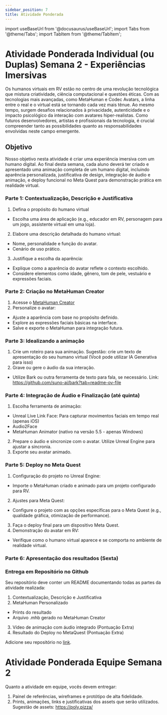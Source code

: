 ```yaml
---
sidebar_position: 7
title: Atividade Ponderada
---
```


import useBaseUrl from '@docusaurus/useBaseUrl';
import Tabs from '@theme/Tabs';
import TabItem from '@theme/TabItem';

# Atividade Ponderada Individual (ou Duplas) Semana 2 - Experiências Imersivas

Os humanos virtuais em RV estão no centro de uma revolução tecnológica que mistura criatividade, ciência computacional e questões éticas. Com as tecnologias mais avançadas, como MetaHuman e Codec Avatars, a linha entre o real e o virtual está se tornando cada vez mais tênue. Ao mesmo tempo, surgem desafios relacionados à privacidade, autenticidade e o impacto psicológico da interação com avatares hiper-realistas. Como futuros desenvolvedores, artistas e profissionais da tecnologia, é crucial compreender tanto as possibilidades quanto as responsabilidades envolvidas neste campo emergente.

## Objetivo
Nosso objetivo nesta atividade  é criar uma experiência imersiva com um humano digital. Ao final desta semana, cada aluno deverá ter criado e apresentado uma animação completa de um humano digital, incluindo aparência personalizada, justificativa de design, integração de áudio e animação, e deploy funcional no Meta Quest para demonstração prática em realidade virtual.

### Parte 1: Contextualização, Descrição e Justificativa 
1. Defina o propósito do humano virtual
- Escolha uma área de aplicação (e.g., educador em RV, personagem para um jogo, assistente virtual em uma loja).
2. Elabore uma descrição detalhada do humano virtual:
- Nome, personalidade e função do avatar.
- Cenário de uso prático.
3. Justifique a escolha da aparência:
- Explique como a aparência do avatar reflete o contexto escolhido.
- Considere elementos como idade, gênero, tom de pele, vestuário e expressões faciais.

### Parte 2: Criação no MetaHuman Creator 
1. Acesse o [MetaHuman Creator](https://metahuman.unrealengine.com/mhc)
2. Personalize o avatar:
- Ajuste a aparência com base no propósito definido.
- Explore as expressões faciais básicas na interface.
- Salve e exporte o MetaHuman para integração futura.

### Parte 3: Idealizando a animação 
1. Crie um roteiro para sua animação. Sugestão: crie um texto de apresentação do seu humano virtual (Você pode utilizar IA Generativa para isso)
2. Grave ou gere o áudio da sua interação.
- Utilize Bark ou outra ferramenta de texto para fala, se necessário. Link: https://github.com/suno-ai/bark?tab=readme-ov-file

### Parte 4: Integração de Áudio e Finalização (até quinta)
1. Escolha ferramenta de animação:
- Unreal Live Link Face: Para capturar movimentos faciais em tempo real (apenas iOS)
- Audio2Face
- MetaHuman Animator (nativo na versão 5.5 - apenas Windows)
2. Prepare o áudio e sincronize com o avatar. Utilize Unreal Engine para ajustar a sincronia.
3. Exporte seu avatar animado.

### Parte 5: Deploy no Meta Quest
1. Configuração do projeto no Unreal Engine:
- Importe o MetaHuman criado e animado para um projeto configurado para RV.
2. Ajustes para Meta Quest:
- Configure o projeto com as opções específicas para o Meta Quest (e.g., qualidade gráfica, otimização de performance).
3. Faça o deploy final para um dispositivo Meta Quest.
4. Demonstração do avatar em RV:
- Verifique como o humano virtual aparece e se comporta no ambiente de realidade virtual.
  
### Parte 6: Apresentação dos resultados (Sexta)

### Entrega em Repositório no Github
Seu repositório deve conter um README documentando todas as partes da atividade realizada:
1. Contextualização, Descrição e Justificativa
2. MetaHuman Personalizado
  - Prints do resultado
  - Arquivo .mhb gerado no MetaHuman Creator
3. Vídeo de animação com áudio integrado (Pontuação Extra)
4. Resultado do Deploy no MetaQuest (Pontuação Extra)

Adicione seu repositório no [link](https://docs.google.com/spreadsheets/d/1chnZkOykV0J4RPjyKz_dJgaSmmI0E4zCAlD7rvsJgz0/edit?usp=sharing).


# Atividade Ponderada Equipe Semana 2

Quanto a atividade em equipe, vocês devem entregar:
1. Painel de referências, wireframes e protótipo de alta fidelidade.
2. Prints, animações, links e justificativas dos assets que serão utilizados. Sugestão de assets: https://poly.pizza/
